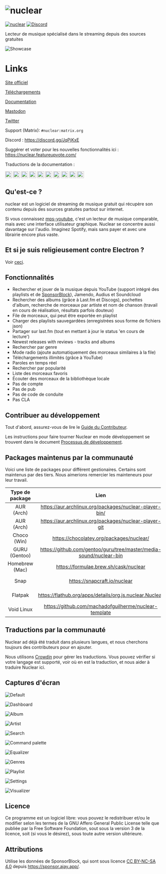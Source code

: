 # ![nuclear](https://i.imgur.com/oT1006i.png) 
[![nuclear](https://snapcraft.io//nuclear/badge.svg)](https://snapcraft.io/nuclear) [![Discord](https://img.shields.io/badge/Discord-7289DA?style=for-the-badge&logo=discord&logoColor=white)](https://discord.gg/JqPjKxE)

Lecteur de musique spécialisé dans le streaming depuis des sources gratuites

![Showcase](https://i.imgur.com/8qHu66J.png)

# Links

[Site officiel](https://nuclear.js.org)

[Téléchargements](https://github.com/nukeop/nuclear/releases)

[Documentation](https://nukeop.gitbook.io/nuclear/)

[Mastodon](https://fosstodon.org/@nuclearplayer)

[Twitter](https://twitter.com/nuclear_player)

Support (Matrix): `#nuclear:matrix.org`

Discord : https://discord.gg/JqPjKxE

Suggérer et voter pour les nouvelles fonctionnalités ici : https://nuclear.featureupvote.com/

Traductions de la documentation :

<kbd>[<img title="Deutsch" alt="Deutsch" src="https://cdn.statically.io/gh/hjnilsson/country-flags/master/svg/de.svg" width="22">](docs/README-de.md)</kbd>
<kbd>[<img title="Português" alt="Português" src="https://cdn.statically.io/gh/hjnilsson/country-flags/master/svg/br.svg" width="22">](docs/README-ptbr.md)</kbd>
<kbd>[<img title="Svenska" alt="Svenska" src="https://cdn.statically.io/gh/hjnilsson/country-flags/master/svg/se.svg" width="22">](docs/README-se.md)</kbd>
<kbd>[<img title="English" alt="English" src="https://cdn.statically.io/gh/hjnilsson/country-flags/master/svg/us.svg" width="22">](README.md)</kbd>
<kbd>[<img title="Hebrew" alt="Hebrew" src="https://cdn.statically.io/gh/hjnilsson/country-flags/master/svg/il.svg" width="22">](docs/README-he.md)</kbd>
<kbd>[<img title="Italiano" alt="Italiano" src="https://cdn.statically.io/gh/hjnilsson/country-flags/master/svg/it.svg" width="22">](docs/README-it.md)</kbd>
<kbd>[<img title="Türkçe" alt="Türkçe" src="https://cdn.statically.io/gh/hjnilsson/country-flags/master/svg/tr.svg" width="22">](docs/README-tr.md)</kbd>
<kbd>[<img title="Español" alt="Español" src="https://cdn.statically.io/gh/hjnilsson/country-flags/master/svg/es.svg" width="22">](docs/README-es.md)</kbd>
<kbd>[<img title="Indonesia" alt="Indonesia" src="https://cdn.statically.io/gh/hjnilsson/country-flags/master/svg/id.svg" width="22">](docs/README-id.md)</kbd>
<kbd>[<img title="Français" alt="Français" src="https://cdn.statically.io/gh/hjnilsson/country-flags/master/svg/fr.svg" width="22">](docs/README-fr.md)</kbd>

## Qu'est-ce ?
nuclear est un logiciel de streaming de musique gratuit qui récupère son contenu depuis des sources gratuites partout sur internet.

Si vous connaissez [mps-youtube](https://github.com/mps-youtube/mps-youtube), c'est un lecteur de musique comparable, mais avec une interface utilisateur graphique.
Nuclear se concentre aussi davantage sur l'audio. Imaginez Spotify, mais sans payer et avec
une librairie encore plus vaste.

## Et si je suis religieusement contre Electron ?
Voir [ceci](docs/electron-fr.md).

## Fonctionnalités

- Rechercher et jouer de la musique depuis YouTube (support intégré des playlists et de [SponsorBlock](https://sponsor.ajay.app/)), Jamendo, Audius et Soundcloud
- Rechercher des albums (grâce à Last.fm et Discogs), pochettes d'album, recherche de morceaux par artiste et nom de chanson (travail en cours de réalisation, résultats parfois douteux)
- File de morceaux, qui peut être exportée en playlist
- Charger des playlists sauvegardées (enregistrées sous forme de fichiers json)
- Partager sur last.fm (tout en mettant à jour le status 'en cours de lecture')
- Newest releases with reviews - tracks and albums
- Rechercher par genre
- Mode radio (ajoute automatiquement des morceaux similaires à la file)
- Téléchargements illimités (grâce à YouTube)
- Paroles en temps réel
- Rechercher par popularité
- Liste des morceaux favoris
- Écouter des morceaux de la bibliothèque locale
- Pas de compte
- Pas de pub
- Pas de code de conduite
- Pas CLA

## Contribuer au développement

Tout d'abord, assurez-vous de lire le [Guide du Contributeur](https://nukeop.gitbook.io/nuclear/contributing/contribution-guidelines).

Les instructions pour faire tourner Nuclear en mode développement se trouvent dans le document [Processus de développement](https://nukeop.gitbook.io/nuclear/developer-resources/development-process).

## Packages maintenus par la communauté

Voici une liste de packages pour différent gestionaires. Certains sont maintenus par des tiers. Nous aimerions remercier les mainteneurs pour leur travail.

| Type de package | Lien                                                               | Mainteneur                                   | Méthode d'installation                        |
|:---------------:|:------------------------------------------------------------------:|:--------------------------------------------:|:---------------------------------------------:|
| AUR (Arch)      | https://aur.archlinux.org/packages/nuclear-player-bin/             | [nukeop](https://github.com/nukeop)          | yay -s nuclear-player-bin                     |
| AUR (Arch)      | https://aur.archlinux.org/packages/nuclear-player-git              | [nukeop](https://github.com/nukeop)          | yay -s nuclear-player-git                     |
| Choco (Win)     | https://chocolatey.org/packages/nuclear/                           | [JourneyOver](https://github.com/JourneyOver)| choco install nuclear                         |
| GURU (Gentoo)   | https://github.com/gentoo/guru/tree/master/media-sound/nuclear-bin | Orphaned                                     | emerge nuclear-bin                            |
| Homebrew (Mac)  | https://formulae.brew.sh/cask/nuclear                              | Homebrew                                     | brew install --cask nuclear                   |
| Snap            | https://snapcraft.io/nuclear                                       | [nukeop](https://github.com/nukeop)          | sudo snap install nuclear                     |
| Flatpak         | https://flathub.org/apps/details/org.js.nuclear.Nuclear            | [nukeop](https://github.com/nukeop)          | flatpak install flathub org.js.nuclear.Nuclear|
| Void Linux      | https://github.com/machadofguilherme/nuclear-template              | [machadofguilherme](https://github.com/machadofguilherme) | Voir le README


## Traductions par la communauté
Nuclear ad déjà été traduit dans plusieurs langues, et nous cherchons toujours des contributeurs pour en ajouter.

Nous utilisons [Crowdin](https://crowdin.com/project/nuclear) pour gérer les traductions. Vous pouvez vérifier si votre langage est supporté, voir où en est la traduction, et nous aider à traduire Nuclear ici.

## Captures d'écran

![Default](../screenshots/screenshot_default.jpg)

![Dashboard](../screenshots/screenshot_dashboard.jpg)

![Album](../screenshots/screenshot_album.jpg)

![Artist](../screenshots/screenshot_artist.jpg)

![Search](../screenshots/screenshot_search.jpg)

![Command palette](../screenshots/screenshot_command_palette.jpg)

![Equalizer](../screenshots/screenshot_equalizer.jpg)

![Genres](../screenshots/screenshot_genres.jpg)

![Playlist](../screenshots/screenshot_playlist.jpg)

![Settings](../screenshots/screenshot_settings.jpg)

![Visualizer](../screenshots/screenshot_visualizer.jpg)

## Licence

Ce programme est un logiciel libre: vous pouvez le redistribuer et/ou le modifier selon les termes de la GNU Affero General Public License telle que publiée par la Free Software Foundation, sout sous la version 3 de la licence, soit (si vous le désirez), sous toute autre version ultérieure.

## Attributions

Utilise les données de SponsorBlock, qui sont sous licence [CC BY-NC-SA 4.0](https://creativecommons.org/licenses/by-nc-sa/4.0/) depuis https://sponsor.ajay.app/.
